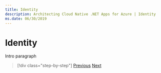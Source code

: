 ```yaml
---
title: Identity
description: Architecting Cloud Native .NET Apps for Azure | Identity
ms.date: 06/30/2019
---
```

# Identity

Intro paragraph



>[!div class="step-by-step"]
>[Previous](../index.md)
>[Next](auth-in-cloud-native.md)
